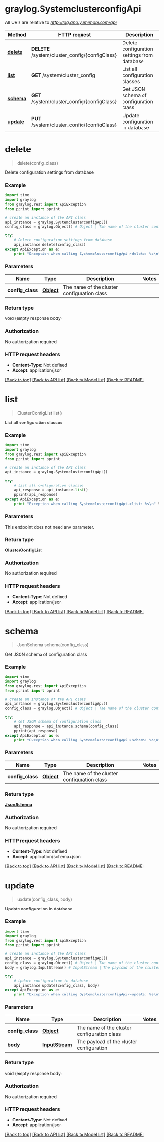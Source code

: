 # graylog.SystemclusterconfigApi

All URIs are relative to *http://log.ano.yumimobi.com/api*

Method | HTTP request | Description
------------- | ------------- | -------------
[**delete**](SystemclusterconfigApi.md#delete) | **DELETE** /system/cluster_config/{configClass} | Delete configuration settings from database
[**list**](SystemclusterconfigApi.md#list) | **GET** /system/cluster_config | List all configuration classes
[**schema**](SystemclusterconfigApi.md#schema) | **GET** /system/cluster_config/{configClass} | Get JSON schema of configuration class
[**update**](SystemclusterconfigApi.md#update) | **PUT** /system/cluster_config/{configClass} | Update configuration in database


# **delete**
> delete(config_class)

Delete configuration settings from database



### Example 
```python
import time
import graylog
from graylog.rest import ApiException
from pprint import pprint

# create an instance of the API class
api_instance = graylog.SystemclusterconfigApi()
config_class = graylog.Object() # Object | The name of the cluster configuration class

try: 
    # Delete configuration settings from database
    api_instance.delete(config_class)
except ApiException as e:
    print "Exception when calling SystemclusterconfigApi->delete: %s\n" % e
```

### Parameters

Name | Type | Description  | Notes
------------- | ------------- | ------------- | -------------
 **config_class** | [**Object**](.md)| The name of the cluster configuration class | 

### Return type

void (empty response body)

### Authorization

No authorization required

### HTTP request headers

 - **Content-Type**: Not defined
 - **Accept**: application/json

[[Back to top]](#) [[Back to API list]](../README.md#documentation-for-api-endpoints) [[Back to Model list]](../README.md#documentation-for-models) [[Back to README]](../README.md)

# **list**
> ClusterConfigList list()

List all configuration classes



### Example 
```python
import time
import graylog
from graylog.rest import ApiException
from pprint import pprint

# create an instance of the API class
api_instance = graylog.SystemclusterconfigApi()

try: 
    # List all configuration classes
    api_response = api_instance.list()
    pprint(api_response)
except ApiException as e:
    print "Exception when calling SystemclusterconfigApi->list: %s\n" % e
```

### Parameters
This endpoint does not need any parameter.

### Return type

[**ClusterConfigList**](ClusterConfigList.md)

### Authorization

No authorization required

### HTTP request headers

 - **Content-Type**: Not defined
 - **Accept**: application/json

[[Back to top]](#) [[Back to API list]](../README.md#documentation-for-api-endpoints) [[Back to Model list]](../README.md#documentation-for-models) [[Back to README]](../README.md)

# **schema**
> JsonSchema schema(config_class)

Get JSON schema of configuration class



### Example 
```python
import time
import graylog
from graylog.rest import ApiException
from pprint import pprint

# create an instance of the API class
api_instance = graylog.SystemclusterconfigApi()
config_class = graylog.Object() # Object | The name of the cluster configuration class

try: 
    # Get JSON schema of configuration class
    api_response = api_instance.schema(config_class)
    pprint(api_response)
except ApiException as e:
    print "Exception when calling SystemclusterconfigApi->schema: %s\n" % e
```

### Parameters

Name | Type | Description  | Notes
------------- | ------------- | ------------- | -------------
 **config_class** | [**Object**](.md)| The name of the cluster configuration class | 

### Return type

[**JsonSchema**](JsonSchema.md)

### Authorization

No authorization required

### HTTP request headers

 - **Content-Type**: Not defined
 - **Accept**: application/schema+json

[[Back to top]](#) [[Back to API list]](../README.md#documentation-for-api-endpoints) [[Back to Model list]](../README.md#documentation-for-models) [[Back to README]](../README.md)

# **update**
> update(config_class, body)

Update configuration in database



### Example 
```python
import time
import graylog
from graylog.rest import ApiException
from pprint import pprint

# create an instance of the API class
api_instance = graylog.SystemclusterconfigApi()
config_class = graylog.Object() # Object | The name of the cluster configuration class
body = graylog.InputStream() # InputStream | The payload of the cluster configuration

try: 
    # Update configuration in database
    api_instance.update(config_class, body)
except ApiException as e:
    print "Exception when calling SystemclusterconfigApi->update: %s\n" % e
```

### Parameters

Name | Type | Description  | Notes
------------- | ------------- | ------------- | -------------
 **config_class** | [**Object**](.md)| The name of the cluster configuration class | 
 **body** | [**InputStream**](InputStream.md)| The payload of the cluster configuration | 

### Return type

void (empty response body)

### Authorization

No authorization required

### HTTP request headers

 - **Content-Type**: Not defined
 - **Accept**: application/json

[[Back to top]](#) [[Back to API list]](../README.md#documentation-for-api-endpoints) [[Back to Model list]](../README.md#documentation-for-models) [[Back to README]](../README.md)


